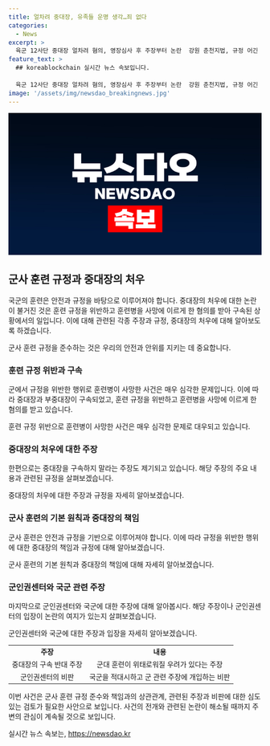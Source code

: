 ```yaml
---
title: 얼차려 중대장, 유족들 운명 생각…죄 없다
categories:
  - News
excerpt: >
  육군 12사단 중대장 얼차려 혐의, 영장심사 후 주장부터 논란  강원 춘천지법, 규정 어긴 군기훈련 지시 중대장 구속 후 주장 논란. 군대훈련 없어진다 주장한 예비역 중장 등 반발. 훈련 사고에 대한 조치는 신중히. 군인권센터 비판하며 국군 간부 위신 훼손 주장. 부대 부중대장과 함께 얼차려로 훈련병 숨지게 한 혐의. 
feature_text: >
  ## koreablockchain 실시간 뉴스 속보입니다.

  육군 12사단 중대장 얼차려 혐의, 영장심사 후 주장부터 논란  강원 춘천지법, 규정 어긴 군기훈련 지시 중대장 구속 후 주장 논란. 군대훈련 없어진다 주장한 예비역 중장 등 반발. 훈련 사고에 대한 조치는 신중히. 군인권센터 비판하며 국군 간부 위신 훼손 주장. 부대 부중대장과 함께 얼차려로 훈련병 숨지게 한 혐의. 
image: '/assets/img/newsdao_breakingnews.jpg'
---
```


<p><img src="/assets/img/newsdao_breakingnews.jpg" alt="koreablockchain 속보" /></p>

<h2 data-ke-size="size26">군사 훈련 규정과 중대장의 처우</h2>

<p>국군의 훈련은 안전과 규정을 바탕으로 이루어져야 합니다. 중대장의 처우에 대한 논란이 불거진 것은 훈련 규정을 위반하고 훈련병을 사망에 이르게 한 혐의를 받아 구속된 상황에서의 일입니다. 이에 대해 관련된 각종 주장과 규정, 중대장의 처우에 대해 알아보도록 하겠습니다.</p>

<p data-ke-size="size16">군사 훈련 규정을 준수하는 것은 우리의 안전과 안위를 지키는 데 중요합니다.</p>

<h3><b>훈련 규정 위반과 구속</b></h3>

<p>군에서 규정을 위반한 행위로 훈련병이 사망한 사건은 매우 심각한 문제입니다. 이에 따라 중대장과 부중대장이 구속되었고, 훈련 규정을 위반하고 훈련병을 사망에 이르게 한 혐의를 받고 있습니다.</p>

<p data-ke-size="size16">훈련 규정 위반으로 훈련병이 사망한 사건은 매우 심각한 문제로 대우되고 있습니다.</p>

<h3><b>중대장의 처우에 대한 주장</b></h3>

<p>한편으로는 중대장을 구속하지 말라는 주장도 제기되고 있습니다. 해당 주장의 주요 내용과 관련된 규정을 살펴보겠습니다.</p>

<p data-ke-size="size16">중대장의 처우에 대한 주장과 규정을 자세히 알아보겠습니다.</p>

<h3><b>군사 훈련의 기본 원칙과 중대장의 책임</b></h3>

<p>군사 훈련은 안전과 규정을 기반으로 이루어져야 합니다. 이에 따라 규정을 위반한 행위에 대한 중대장의 책임과 규정에 대해 알아보겠습니다.</p>

<p data-ke-size="size16">군사 훈련의 기본 원칙과 중대장의 책임에 대해 자세히 알아보겠습니다.</p>

<h3><b>군인권센터와 국군 관련 주장</b></h3>

<p>마지막으로 군인권센터와 국군에 대한 주장에 대해 알아봅시다. 해당 주장이나 군인권센터의 입장이 논란의 여지가 있는지 살펴보겠습니다.</p>

<p data-ke-size="size16">군인권센터와 국군에 대한 주장과 입장을 자세히 알아보겠습니다.</p>

<table>
    <tr>
        <td style="text-align: center; height: 17px;"><b>주장</b></td>
        <td style="text-align: center; height: 17px;"><b>내용</b></td>
    </tr>
    <tr>
        <td style="text-align: center; height: 17px;">중대장의 구속 반대 주장</td>
        <td style="text-align: center; height: 17px;">군대 훈련이 위태로워질 우려가 있다는 주장</td>
    </tr>
    <tr>
        <td style="text-align: center; height: 17px;">군인권센터의 비판</td>
        <td style="text-align: center; height: 17px;">국군을 적대시하고 군 관련 주장에 개입하는 비판</td>
    </tr>
</table>

<p>이번 사건은 군사 훈련 규정 준수와 책임과의 상관관계, 관련된 주장과 비판에 대한 심도 있는 검토가 필요한 사안으로 보입니다. 사건의 전개와 관련된 논란이 해소될 때까지 주변의 관심이 계속될 것으로 보입니다.</p>
실시간 뉴스 속보는, <a href="https://newsdao.kr" rel="dofollow">https://newsdao.kr</a>


